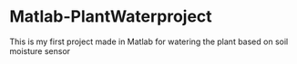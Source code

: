# Matlab-PlantWaterproject
This is my first project made in Matlab for watering the plant based on soil moisture sensor
